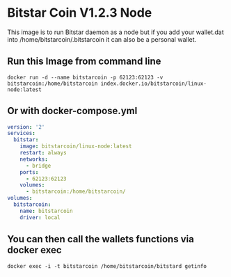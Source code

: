 Bitstar Coin V1.2.3 Node
========

This image is to run Bitstar daemon as a node but if you add your wallet.dat into /home/bitstarcoin/.bitstarcoin it can also be a personal wallet.

## Run this Image from command line

```
docker run -d --name bitstarcoin -p 62123:62123 -v bitstarcoin:/home/bitstarcoin index.docker.io/bitstarcoin/linux-node:latest
```


## Or with docker-compose.yml

```yaml
version: '2'
services:
  bitstar:
    image: bitstarcoin/linux-node:latest
    restart: always
    networks:
      - bridge
    ports:
      - 62123:62123
    volumes:
      - bitstarcoin:/home/bitstarcoin/
volumes:
  bitstarcoin:
    name: bitstarcoin
    driver: local
```

## You can then call the wallets functions via docker exec

```
docker exec -i -t bitstarcoin /home/bitstarcoin/bitstard getinfo
```

